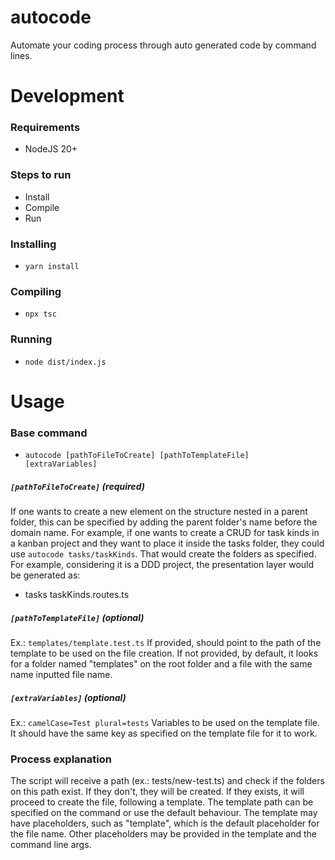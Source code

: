 # autocode
Automate your coding process through auto generated code by command lines.

# Development

### Requirements
- NodeJS 20+

### Steps to run
- Install
- Compile
- Run

### Installing
- <code>yarn install</code>

### Compiling
- <code>npx tsc</code>

### Running
- <code>node dist/index.js</code>

# Usage

### Base command
- <code>autocode [pathToFileToCreate] [pathToTemplateFile] [extraVariables]</code>

##### <code>[pathToFileToCreate]</code> (required)
If one wants to create a new element on the structure nested in a parent folder, this can be specified by adding the parent folder's name before the domain name. For example, if one wants to create a CRUD for task kinds in a kanban project and they want to place it inside the tasks folder, they could use <code>autocode tasks/taskKinds</code>. That would create the folders as specified. For example, considering it is a DDD project, the presentation layer would be generated as:

- tasks
  taskKinds.routes.ts

##### <code>[pathToTemplateFile]</code> (optional)
Ex.: <code>templates/template.test.ts</code>
If provided, should point to the path of the template to be used on the file creation. If not provided, by default, it looks for a folder named "templates" on the root folder and a file with the same name inputted file name.

##### <code>[extraVariables]</code> (optional)
Ex.: <code>camelCase=Test plural=tests</code>
Variables to be used on the template file. It should have the same key as specified on the template file for it to work.

### Process explanation

The script will receive a path (ex.: tests/new-test.ts) and check if the folders on this path exist. If they don't, they will be created. If they exists, it will proceed to create the file, following a template. The template path can be specified on the command or use the default behaviour. The template may have placeholders, such as "template", which is the default placeholder for the file name. Other placeholders may be provided in the template and the command line args.